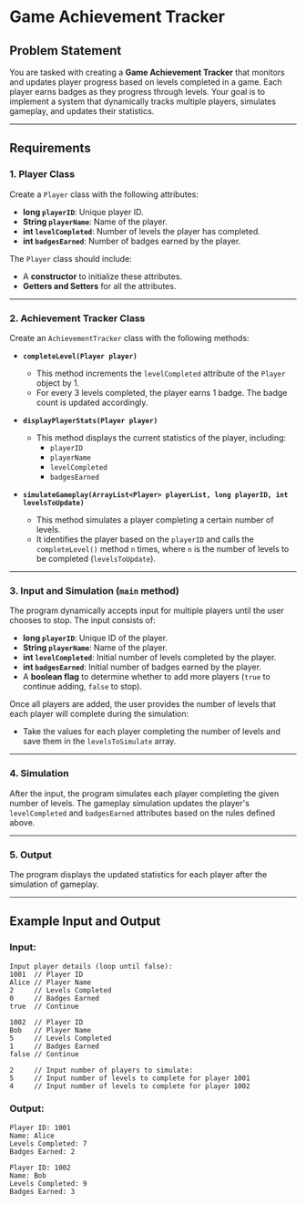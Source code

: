 # Game Achievement Tracker

## Problem Statement

You are tasked with creating a **Game Achievement Tracker** that monitors and updates player progress based on levels completed in a game. Each player earns badges as they progress through levels. Your goal is to implement a system that dynamically tracks multiple players, simulates gameplay, and updates their statistics.

---

## Requirements

### 1. Player Class

Create a `Player` class with the following attributes:
- **long `playerID`**: Unique player ID.
- **String `playerName`**: Name of the player.
- **int `levelCompleted`**: Number of levels the player has completed.
- **int `badgesEarned`**: Number of badges earned by the player.

The `Player` class should include:
- A **constructor** to initialize these attributes.
- **Getters and Setters** for all the attributes.

---

### 2. Achievement Tracker Class

Create an `AchievementTracker` class with the following methods:

- **`completeLevel(Player player)`**
  - This method increments the `levelCompleted` attribute of the `Player` object by 1.
  - For every 3 levels completed, the player earns 1 badge. The badge count is updated accordingly.

- **`displayPlayerStats(Player player)`**
  - This method displays the current statistics of the player, including:
    - `playerID`
    - `playerName`
    - `levelCompleted`
    - `badgesEarned`

- **`simulateGameplay(ArrayList<Player> playerList, long playerID, int levelsToUpdate)`**
  - This method simulates a player completing a certain number of levels.
  - It identifies the player based on the `playerID` and calls the `completeLevel()` method `n` times, where `n` is the number of levels to be completed (`levelsToUpdate`).

---

### 3. Input and Simulation (`main` method)

The program dynamically accepts input for multiple players until the user chooses to stop. The input consists of:
- **long `playerID`**: Unique ID of the player.
- **String `playerName`**: Name of the player.
- **int `levelCompleted`**: Initial number of levels completed by the player.
- **int `badgesEarned`**: Initial number of badges earned by the player.
- A **boolean flag** to determine whether to add more players (`true` to continue adding, `false` to stop).

Once all players are added, the user provides the number of levels that each player will complete during the simulation:
- Take the values for each player completing the number of levels and save them in the `levelsToSimulate` array.

---

### 4. Simulation

After the input, the program simulates each player completing the given number of levels. The gameplay simulation updates the player's `levelCompleted` and `badgesEarned` attributes based on the rules defined above.

---

### 5. Output

The program displays the updated statistics for each player after the simulation of gameplay.

---

## Example Input and Output

### Input:

```plaintext
Input player details (loop until false):
1001  // Player ID
Alice // Player Name
2     // Levels Completed
0     // Badges Earned
true  // Continue

1002  // Player ID
Bob   // Player Name
5     // Levels Completed
1     // Badges Earned
false // Continue

2     // Input number of players to simulate:
5     // Input number of levels to complete for player 1001
4     // Input number of levels to complete for player 1002
```
### Output:

```
Player ID: 1001
Name: Alice
Levels Completed: 7
Badges Earned: 2

Player ID: 1002
Name: Bob
Levels Completed: 9
Badges Earned: 3
```
